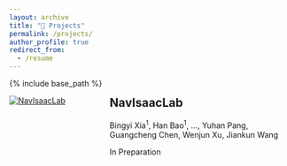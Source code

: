 ```yaml
---
layout: archive
title: "📝 Projects"
permalink: /projects/
author_profile: true
redirect_from:
  - /resume
---
```


{% include base_path %}

<div style="display: flex; flex-wrap: wrap; gap: 20px;">
  <div style="display: flex; align-items: flex-start; width: 100%; max-width: 800px;">
    <div style="flex: 1; margin-right: 20px;">
      <a href="https://broln7.github.io/NavIsaacLab-web/">
        <img src='https://i.imgur.com/c0DohEJ.jpeg' alt="NavIsaacLab" style="max-width: 100%;">
      </a>
    </div>
    <div style="flex: 2;">
      <h2 style="margin-top: 0;">NavIsaacLab</h2>
      <p>Bingyi Xia<sup>1</sup>, Han Bao<sup>1</sup>, ..., Yuhan Pang, Guangcheng Chen, Wenjun Xu, Jiankun Wang</p>
      <p>In Preparation</p>
    </div>
  </div>

</div>